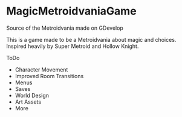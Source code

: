 # MagicMetroidvaniaGame
 Source of the Metroidvania made on GDevelop

This is a game made to be a Metroidvania about magic and choices.
Inspired heavily by Super Metroid and Hollow Knight.

ToDo
- Character Movement
- Improved Room Transitions
- Menus
- Saves
- World Design
- Art Assets
- More
